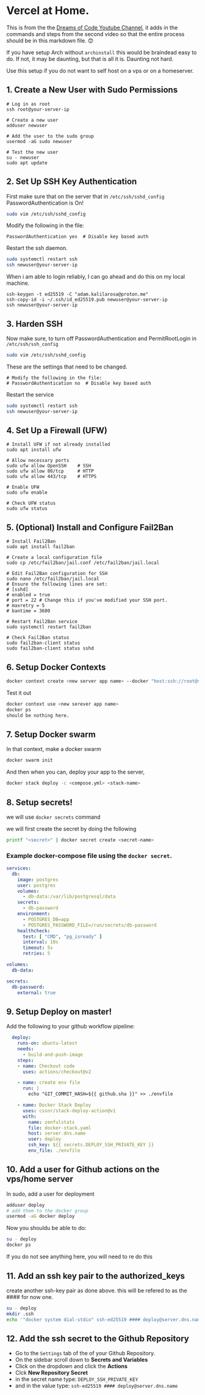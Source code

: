 # Vercel at Home.

This is from the the [Dreams of Code Youtube Channel](https://www.youtube.com/@dreamsofcode), it adds in the commands and steps from the second video so that the entire process should be in this markdown file. 😊 

If you have setup Arch without `archinstall` this would be braindead easy to do. If not, it may be daunting, but that is all it is. Daunting not hard.

Use this setup if you do not want to self host on a vps or on a homeserver. 

## 1. Create a New User with Sudo Permissions
```
# Log in as root
ssh root@your-server-ip

# Create a new user
adduser newuser

# Add the user to the sudo group
usermod -aG sudo newuser

# Test the new user
su - newuser
sudo apt update
```


## 2. Set Up SSH Key Authentication
First make sure that on the server that in `/etc/ssh/sshd_config` PasswordAuthentication is On!

```bash
sudo vim /etc/ssh/sshd_config
```

Modify the following in the file:
```
PasswordAuthentication yes  # Disable key based auth
```

Restart the ssh daemon.
```bash
sudo systemctl restart ssh
ssh newuser@your-server-ip
```

When i am able to login reliably, I can go ahead and do this on my local machine.  
```
ssh-keygen -t ed25519 -C "adam.kalilarosa@proton.me"
ssh-copy-id -i ~/.ssh/id_ed25519.pub newuser@your-server-ip
ssh newuser@your-server-ip
```

## 3. Harden SSH
Now make sure, to turn off PasswordAuthentication and PermitRootLogin in `/etc/ssh/ssh_config`
```bash
sudo vim /etc/ssh/sshd_config
```

These are the settings that need to be changed.
```
# Modify the following in the file:
# PasswordAuthentication no  # Disable key based auth
```

Restart the service 
```bash
sudo systemctl restart ssh
ssh newuser@your-server-ip
```

## 4. Set Up a Firewall (UFW)
```
# Install UFW if not already installed
sudo apt install ufw

# Allow necessary ports
sudo ufw allow OpenSSH    # SSH
sudo ufw allow 80/tcp     # HTTP
sudo ufw allow 443/tcp    # HTTPS

# Enable UFW
sudo ufw enable

# Check UFW status
sudo ufw status
```

## 5. (Optional) Install and Configure Fail2Ban

```
# Install Fail2Ban
sudo apt install fail2ban

# Create a local configuration file
sudo cp /etc/fail2ban/jail.conf /etc/fail2ban/jail.local

# Edit Fail2Ban configuration for SSH
sudo nano /etc/fail2ban/jail.local
# Ensure the following lines are set:
# [sshd]
# enabled = true
# port = 22 # Change this if you've modified your SSH port.
# maxretry = 5
# bantime = 3600

# Restart Fail2Ban service
sudo systemctl restart fail2ban

# Check Fail2Ban status
sudo fail2ban-client status
sudo fail2ban-client status sshd
```

## 6. Setup Docker Contexts 

```bash 
docker context create <new server app name> --docker "host:ssh://root@server.dns.name"
```

Test it out 
```bash 
docker context use <new serever app name>
docker ps
should be nothing here.
```

## 7. Setup Docker swarm
In that context, make a docker swarm 
```bash
docker swarm init
```

And then when you can, deploy your app to the server, 
```bash 
docker stack deploy -c <compose.yml> <stack-name> 
```

## 8. Setup secrets! 
we will use `docker secrets` command

we will first create the secret by doing the following 
```bash
printf "<secret>" | docker secret create <secret-name>
```

### Example docker-compose file using the `docker secret`.
```yml 
services:
  db:
    image: postgres
    user: postgres
    volumes:
      - db-data:/var/lib/postgresql/data
    secrets:
      - db-password
    environment:
      - POSTGRES_DB=app
      - POSTGRES_PASSWORD_FILE=/run/secrets/db-password
    healthcheck:
      test: [ "CMD", "pg_isready" ]
      interval: 10s
      timeout: 5s
      retries: 5

volumes:
  db-data:

secrets:
  db-password:
    external: true

```

## 9. Setup Deploy on master!
Add the following to your github workflow pipeline: 
```yml 
  deploy:
    runs-on: ubuntu-latest
    needs:
      - build-and-push-image
    steps:
    - name: Checkout code
      uses: actions/checkout@v2

    - name: create env file
      run: |
        echo "GIT_COMMIT_HASH=${{ github.sha }}" >> ./envfile

    - name: Docker Stack Deploy
      uses: cssnr/stack-deploy-action@v1
      with:
        name: zenfulstats
        file: docker-stack.yaml
        host: server.dns.name
        user: deploy
        ssh_key: ${{ secrets.DEPLOY_SSH_PRIVATE_KEY }}
        env_file: ./envfile
```

## 10. Add a user for Github actions on the vps/home server
In sudo, add a user for deployment
```bash 
adduser deploy
# add them to the docker group
usermod -aG docker deploy
```
Now you shouldu be able to do: 
```bash
su - deploy
docker ps
```

If you do not see anything here, you will need to re do this 


## 11. Add an ssh key pair to the authorized_keys 
create another ssh-key pair as done above.
this will be refered to as the #### for now one.

```bash 
su - deploy 
mkdir .ssh 
echo '"docker system dial-stdio" ssh-ed25519 #### deploy@server.dns.name
```

## 12. Add the ssh secret to the Github Repository
- Go to the `Settings` tab of the of your Github Repository. 
- On the sidebar scroll down to **Secrets and Variables**
- Click on the dropdown and click the **Actions** 
- Clck **New Repository Secret** 
- in the secret name type: `DEPLOY_SSH_PRIVATE_KEY`
- and in the value type: `ssh-ed25519 #### deploy@server.dns.name`

